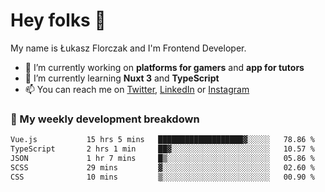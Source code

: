 # Hey folks 👋

My name is Łukasz Florczak and I'm Frontend Developer. 

- 🔭 I’m currently working on **platforms for gamers** and **app for tutors**
- 🌱 I’m currently learning **Nuxt 3** and **TypeScript**
- 📫 You can reach me on [Twitter](https://twitter.com/lukaszflorczak), [LinkedIn](https://pl.linkedin.com/in/lukasz-florczak) or [Instagram](https://instagram.com/lukaszflorczak)


### 🧮 My weekly development breakdown

<!--START_SECTION:waka-->

```txt
Vue.js           15 hrs 5 mins   ███████████████████▓░░░░░   78.86 %
TypeScript       2 hrs 1 min     ██▓░░░░░░░░░░░░░░░░░░░░░░   10.57 %
JSON             1 hr 7 mins     █▒░░░░░░░░░░░░░░░░░░░░░░░   05.86 %
SCSS             29 mins         ▓░░░░░░░░░░░░░░░░░░░░░░░░   02.60 %
CSS              10 mins         ▒░░░░░░░░░░░░░░░░░░░░░░░░   00.90 %
```

<!--END_SECTION:waka-->

<!--
**lukaszflorczak/lukaszflorczak** is a ✨ _special_ ✨ repository because its `README.md` (this file) appears on your GitHub profile.

Here are some ideas to get you started:

- 🔭 I’m currently working on ...
- 🌱 I’m currently learning ...
- 👯 I’m looking to collaborate on ...
- 🤔 I’m looking for help with ...
- 💬 Ask me about ...
- 📫 How to reach me: ...
- 😄 Pronouns: ...
- ⚡ Fun fact: ...
-->
